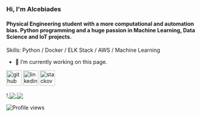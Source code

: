 ### Hi, I'm Alcebiades
####   Physical Engineering student with a more computational and automation bias. Python programming and a huge passion in Machine Learning, Data Science and IoT projects.

Skills: Python / Docker / ELK Stack / AWS / Machine Learning

- 🔭 I’m currently working on this page. 


[<img src='https://cdn.jsdelivr.net/npm/simple-icons@3.0.1/icons/github.svg' alt='github' height='40'>](https://github.com/AlceFilho)  [<img src='https://cdn.jsdelivr.net/npm/simple-icons@3.0.1/icons/linkedin.svg' alt='linkedin' height='40'>](https://www.linkedin.com/in/alcebiadesfilho/)  [<img src='https://cdn.jsdelivr.net/npm/simple-icons@3.0.1/icons/stackoverflow.svg' alt='stackoverflow' height='40'>](https://stackoverflow.com/users/14145420/alcefilho)  


!<a href="https://github.com/Alcefilho/Alcefilho">
  <img align="center" src="https://github-readme-stats.vercel.app/api/pin/?username=Alcefilho&repo=github-readme-stats" />
</a>
<a href="https://github.com/Alcefilho/convoychat">
  <img align="center" src="https://github-readme-stats.vercel.app/api/pin/?username=Alcefilho&repo=convoychat" />
</a>

![Profile views](https://gpvc.arturio.dev/AlceFilho)  


